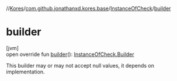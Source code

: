 //[Kores](../../../index.md)/[com.github.jonathanxd.kores.base](../index.md)/[InstanceOfCheck](index.md)/[builder](builder.md)

# builder

[jvm]\
open override fun [builder](builder.md)(): [InstanceOfCheck.Builder](-builder/index.md)

This builder may or may not accept null values, it depends on implementation.

